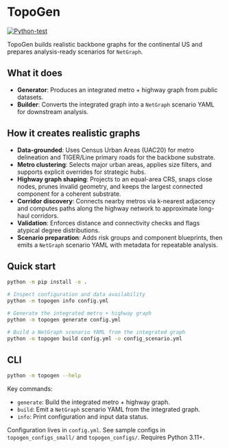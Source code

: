 # TopoGen

[![Python-test](https://github.com/networmix/TopoGen/actions/workflows/python-test.yml/badge.svg?branch=main)](https://github.com/networmix/TopoGen/actions/workflows/python-test.yml)

TopoGen builds realistic backbone graphs for the continental US and prepares analysis-ready scenarios for `NetGraph`.

## What it does

- **Generator**: Produces an integrated metro + highway graph from public datasets.
- **Builder**: Converts the integrated graph into a `NetGraph` scenario YAML for downstream analysis.

## How it creates realistic graphs

- **Data-grounded**: Uses Census Urban Areas (UAC20) for metro delineation and TIGER/Line primary roads for the backbone substrate.
- **Metro clustering**: Selects major urban areas, applies size filters, and supports explicit overrides for strategic hubs.
- **Highway graph shaping**: Projects to an equal-area CRS, snaps close nodes, prunes invalid geometry, and keeps the largest connected component for a coherent substrate.
- **Corridor discovery**: Connects nearby metros via k-nearest adjacency and computes paths along the highway network to approximate long-haul corridors.
- **Validation**: Enforces distance and connectivity checks and flags atypical degree distributions.
- **Scenario preparation**: Adds risk groups and component blueprints, then emits a `NetGraph` scenario YAML with metadata for repeatable analysis.

## Quick start

```bash
python -m pip install -e .

# Inspect configuration and data availability
python -m topogen info config.yml

# Generate the integrated metro + highway graph
python -m topogen generate config.yml

# Build a NetGraph scenario YAML from the integrated graph
python -m topogen build config.yml -o config_scenario.yml
```

## CLI

```bash
python -m topogen --help
```

Key commands:

- `generate`: Build the integrated metro + highway graph.
- `build`: Emit a `NetGraph` scenario YAML from the integrated graph.
- `info`: Print configuration and input data status.

Configuration lives in `config.yml`. See sample configs in `topogen_configs_small/` and `topogen_configs/`. Requires Python 3.11+.
